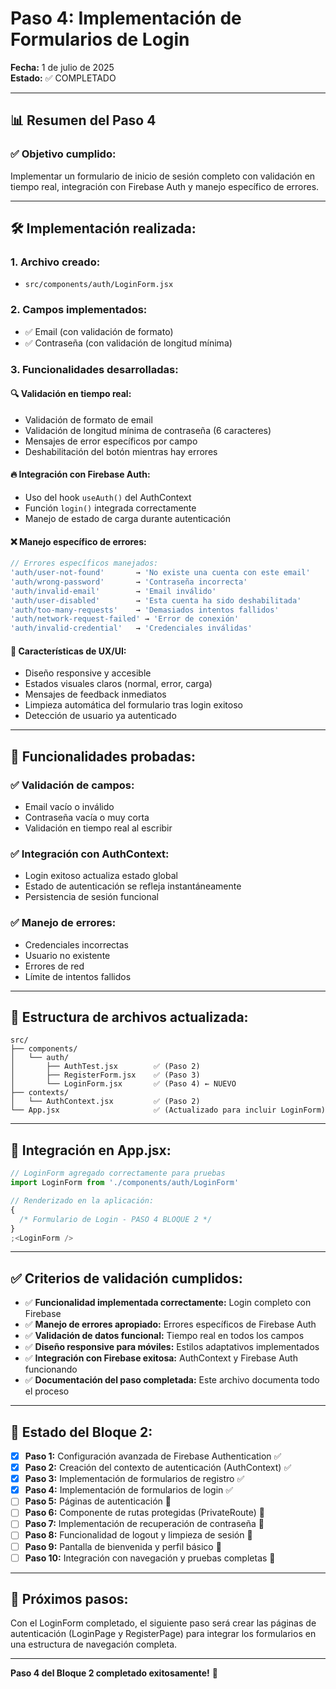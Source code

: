 # Paso 4: Implementación de Formularios de Login

**Fecha:** 1 de julio de 2025  
**Estado:** ✅ COMPLETADO

---

## 📊 Resumen del Paso 4

### ✅ **Objetivo cumplido:**

Implementar un formulario de inicio de sesión completo con validación en tiempo real, integración con Firebase Auth y manejo específico de errores.

---

## 🛠️ **Implementación realizada:**

### 1. **Archivo creado:**

- `src/components/auth/LoginForm.jsx`

### 2. **Campos implementados:**

- ✅ Email (con validación de formato)
- ✅ Contraseña (con validación de longitud mínima)

### 3. **Funcionalidades desarrolladas:**

#### 🔍 **Validación en tiempo real:**

- Validación de formato de email
- Validación de longitud mínima de contraseña (6 caracteres)
- Mensajes de error específicos por campo
- Deshabilitación del botón mientras hay errores

#### 🔥 **Integración con Firebase Auth:**

- Uso del hook `useAuth()` del AuthContext
- Función `login()` integrada correctamente
- Manejo de estado de carga durante autenticación

#### ❌ **Manejo específico de errores:**

```javascript
// Errores específicos manejados:
'auth/user-not-found'       → 'No existe una cuenta con este email'
'auth/wrong-password'       → 'Contraseña incorrecta'
'auth/invalid-email'        → 'Email inválido'
'auth/user-disabled'        → 'Esta cuenta ha sido deshabilitada'
'auth/too-many-requests'    → 'Demasiados intentos fallidos'
'auth/network-request-failed' → 'Error de conexión'
'auth/invalid-credential'   → 'Credenciales inválidas'
```

#### 🎨 **Características de UX/UI:**

- Diseño responsive y accesible
- Estados visuales claros (normal, error, carga)
- Mensajes de feedback inmediatos
- Limpieza automática del formulario tras login exitoso
- Detección de usuario ya autenticado

---

## 🧪 **Funcionalidades probadas:**

### ✅ **Validación de campos:**

- Email vacío o inválido
- Contraseña vacía o muy corta
- Validación en tiempo real al escribir

### ✅ **Integración con AuthContext:**

- Login exitoso actualiza estado global
- Estado de autenticación se refleja instantáneamente
- Persistencia de sesión funcional

### ✅ **Manejo de errores:**

- Credenciales incorrectas
- Usuario no existente
- Errores de red
- Límite de intentos fallidos

---

## 📁 **Estructura de archivos actualizada:**

```
src/
├── components/
│   └── auth/
│       ├── AuthTest.jsx        ✅ (Paso 2)
│       ├── RegisterForm.jsx    ✅ (Paso 3)
│       └── LoginForm.jsx       ✅ (Paso 4) ← NUEVO
├── contexts/
│   └── AuthContext.jsx         ✅ (Paso 2)
└── App.jsx                     ✅ (Actualizado para incluir LoginForm)
```

---

## 🔧 **Integración en App.jsx:**

```javascript
// LoginForm agregado correctamente para pruebas
import LoginForm from './components/auth/LoginForm'

// Renderizado en la aplicación:
{
  /* Formulario de Login - PASO 4 BLOQUE 2 */
}
;<LoginForm />
```

---

## ✅ **Criterios de validación cumplidos:**

- ✅ **Funcionalidad implementada correctamente:** Login completo con Firebase
- ✅ **Manejo de errores apropiado:** Errores específicos de Firebase Auth
- ✅ **Validación de datos funcional:** Tiempo real en todos los campos
- ✅ **Diseño responsive para móviles:** Estilos adaptativos implementados
- ✅ **Integración con Firebase exitosa:** AuthContext y Firebase Auth funcionando
- ✅ **Documentación del paso completada:** Este archivo documenta todo el proceso

---

## 🎯 **Estado del Bloque 2:**

- [x] **Paso 1:** Configuración avanzada de Firebase Authentication ✅
- [x] **Paso 2:** Creación del contexto de autenticación (AuthContext) ✅
- [x] **Paso 3:** Implementación de formularios de registro ✅
- [x] **Paso 4:** Implementación de formularios de login ✅
- [ ] **Paso 5:** Páginas de autenticación 🔄
- [ ] **Paso 6:** Componente de rutas protegidas (PrivateRoute) 🔄
- [ ] **Paso 7:** Implementación de recuperación de contraseña 🔄
- [ ] **Paso 8:** Funcionalidad de logout y limpieza de sesión 🔄
- [ ] **Paso 9:** Pantalla de bienvenida y perfil básico 🔄
- [ ] **Paso 10:** Integración con navegación y pruebas completas 🔄

---

## 🚀 **Próximos pasos:**

Con el LoginForm completado, el siguiente paso será crear las páginas de autenticación (LoginPage y RegisterPage) para integrar los formularios en una estructura de navegación completa.

---

**Paso 4 del Bloque 2 completado exitosamente!** 🎉
